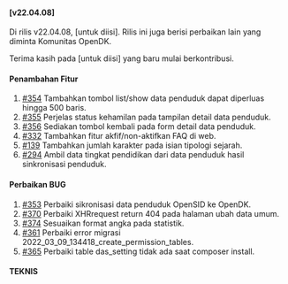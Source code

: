 #### [v22.04.08]

Di rilis v22.04.08, [untuk diisi]. Rilis ini juga berisi perbaikan lain yang diminta Komunitas OpenDK.

Terima kasih pada [untuk diisi] yang baru mulai berkontribusi.

#### Penambahan Fitur
1. [#354](https://github.com/OpenSID/OpenDK/issues/354) Tambahkan tombol list/show data penduduk dapat diperluas hingga 500 baris.
2. [#355](https://github.com/OpenSID/OpenDK/issues/355) Perjelas status kehamilan pada tampilan detail data penduduk.
3. [#356](https://github.com/OpenSID/OpenDK/issues/356) Sediakan tombol kembali pada form detail data penduduk.
4. [#332](https://github.com/OpenSID/OpenDK/issues/332) Tambahkan fitur akfif/non-aktifkan FAQ di web.
6. [#139](https://github.com/OpenSID/OpenDK/issues/139) Tambahkan jumlah karakter pada isian tipologi sejarah.
7. [#294](https://github.com/OpenSID/OpenDK/issues/294) Ambil data tingkat pendidikan dari data penduduk hasil sinkronisasi penduduk.

#### Perbaikan BUG
1. [#353](https://github.com/OpenSID/OpenDK/issues/353) Perbaiki sikronisasi data penduduk OpenSID ke OpenDK.
2. [#370](https://github.com/OpenSID/OpenDK/issues/370) Perbaiki XHRrequest return 404 pada halaman ubah data umum.
3. [#374](https://github.com/OpenSID/OpenDK/pull/374) Sesuaikan format angka pada statistik.
4. [#361](https://github.com/OpenSID/OpenDK/issues/361) Perbaiki error migrasi 2022_03_09_134418_create_permission_tables.
5. [#365](https://github.com/OpenSID/OpenDK/issues/365) Perbaiki table das_setting tidak ada saat composer install.

#### TEKNIS
